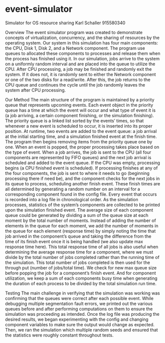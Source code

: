 # event-simulator
Simulator for OS resource sharing
Karl Schaller 915580340

Overview
	The event simulator program was created to demonstrate concepts of virtualization, concurrency, and the sharing of resources by the operating system. Our system in this simulation has four main components: the CPU, Disk 1, Disk 2, and a Network component. The program use queues to allocated these components to processes and release them when the process has finished using it.
	In our simulation, jobs arrive to the system on a uniformly random interval and are placed into the queue to utilize the CPU. After CPU processing, a job may be finished and randomly exit the system. If it does not, it is randomly sent to either the Network component or one of the two disks for a read/write. After this, the job returns to the CPU queue and continues the cycle until the job randomly leaves the system after CPU processing.

Our Method
	The main structure of the program is maintained by a priority queue that represents upcoming events. Each event object in the priority queue has a time at which the event will occur and what type of event it is (a job arriving, a certain component finishing, or the simulation finishing). The priority queue is a linked list sorted by the events’ times, so that whenever a new event is scheduled to occur, it is inserted into its proper position.
	At runtime, two events are added to the event queue: a job arrival at the initial starting time, and a simulation finished event at the finish time. The program then begins removing items from the priority queue one by one. When an event is popped, the proper processing takes place based on the type of event. When a job arrives, the job is sent to the CPU (all four components are represented by FIFO queues) and the next job arrival is scheduled and added to the event queue. If the CPU was empty, processing begins (a CPU finished event is scheduled). If processing finishes at any of the four components, the job is sent to where it needs to go (beginning processing there if need be), and the component checks for the next jobs in its queue to process, scheduling another finish event. These finish times are all determined by generating a random number on an interval for a corresponding component found in the config file. Every event that occurs is recorded into a log file in chronological order.
	As the simulation processes, statistics of the system’s components are collected to be printed upon the simulation finished event. The average size of each component queue could be generated by dividing a sum of the queue size at each moment by the total number of moments. Instead of adding the number of elements in the queue for each moment, we add the number of moments in the queue for each element (response time) by simply noting the time that job arrived in the component’s queue and taking the difference from the time of its finish event once it is being handled (we also update max response time here). This total response time of all jobs is also useful when determining the average response time for a component, where we must divide by the total number of jobs completed rather than the running time of the simulation. This total number of jobs completed is then used for the through put (number of jobs/total time). We check for new max queue size before popping the job for a component’s finish event. And for component utilization, we keep a sum of each components busy time when generating the duration of each process to be divided by the total simulation run time.

Testing 
	The main challenge in verifying that the simulation was working was confirming that the queues were correct after each possible event. While debugging multiple segmentation fault errors, we printed out the various queues before and after performing computations on them to ensure the simulation was proceeding as intended. Once the log file was producing the desired results, we began experimenting with the config and changing component variables to make sure the output would change as expected. Then, we ran the simulation which multiple random seeds and ensured that the statistics were roughly constant throughout tests.
